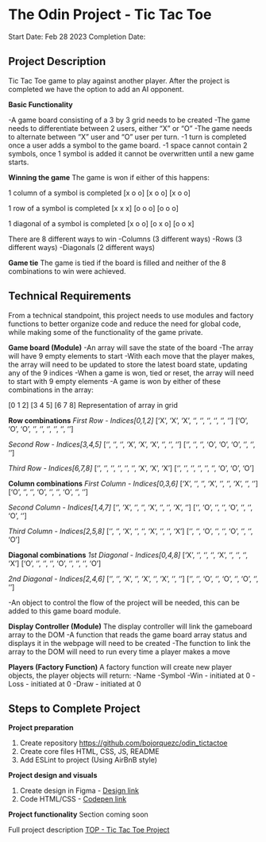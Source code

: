 # The Odin Project - Tic Tac Toe
Start Date: Feb 28 2023
Completion Date:


## Project Description
Tic Tac Toe game to play against another player.
After the project is completed we have the option to add an AI opponent.

**Basic Functionality**

-A game board consisting of a 3 by 3 grid needs to be created
-The game needs to differentiate between 2 users, either “X” or “O”
-The game needs to alternate between “X” user and “O” user per turn.
-1 turn is completed once a user adds a symbol to the game board.
-1 space cannot contain 2 symbols, once 1 symbol is added it cannot be overwritten until a new game starts.


**Winning the game**
The game is won if either of this happens:

1 column of a symbol is completed 
[x o o] 
[x o o]
[x o o]

1 row of a symbol is completed
[x x x] 
[o o o]
[o o o]

1 diagonal of a symbol is completed
[x o o] 
[o x o]
[o o x]

There are 8 different ways to win
-Columns (3 different ways)
-Rows (3 different ways)
-Diagonals (2 different ways)

**Game tie**
The game is tied if the board is filled and neither of the 8 combinations to win were achieved.



## Technical Requirements
From a technical standpoint, this project needs to use modules and factory functions to better organize code and reduce the need for global code, while making some of the functionality of the game private.

**Game board (Module)**
-An array will save the state of the board
-The array will have 9 empty elements to start
-With each move that the player makes, the array will need to be updated to store the latest board state, updating any of the 9 indices
-When a game is won, tied or reset, the array will need to start with 9 empty elements
-A game is won by either of these combinations in the array:


[0 1 2] 
[3 4 5]
[6 7 8]
Representation of array in grid

**Row combinations**
*First Row - Indices[0,1,2]*
[‘X’, ‘X’, ‘X’, ‘’, ‘’, ‘’, ‘’, ‘’, ‘’]
[‘O’, ‘O’, ‘O’, ‘’, ‘’, ‘’, ‘’, ‘’, ‘’]

*Second Row - Indices[3,4,5]*
[‘’, ‘’, ‘’, ‘X’, ‘X’, ‘X’, ‘’, ‘’, ‘’]
[‘’, ‘’, ‘’, ‘O’, ‘O’, ‘O’, ‘’, ‘’, ‘’]

*Third Row - Indices[6,7,8]*
[‘’, ‘’, ‘’, ‘’, ‘’, ‘’, ‘X’, ‘X’, ‘X’]
[‘’, ‘’, ‘’, ‘’, ‘’, ‘’, ‘O’, ‘O’, ‘O’]

**Column combinations**
*First Column - Indices[0,3,6]*
[‘X’, ‘’, ‘’, ‘X’, ‘’, ‘’, ‘X’, ‘’, ‘’]
[‘O’, ‘’, ‘’, ‘O’, ‘’, ‘’, ‘O’, ‘’, ‘’]

*Second Column - Indices[1,4,7]*
[‘’, ‘X’, ‘’, ‘’, ‘X’, ‘’, ‘’, ‘X’, ‘’]
[‘’, ‘O’, ‘’, ‘’, ‘O’, ‘’, ‘’, ‘O’, ‘’]

*Third Column - Indices[2,5,8]*
[‘’, ‘’, ‘X’, ‘’, ‘’, ‘X’, ‘’, ‘’, ‘X’]
[‘’, ‘’, ‘O’, ‘’, ‘’, ‘O’, ‘’, ‘’, ‘O’]

**Diagonal combinations**
*1st Diagonal - Indices[0,4,8]*
[‘X’, ‘’, ‘’, ‘’, ‘X’, ‘’, ‘’, ‘’, ‘X’]
[‘O’, ‘’, ‘’, ‘’, ‘O’, ‘’, ‘’, ‘’, ‘O’]

*2nd Diagonal - Indices[2,4,6]*
[‘’, ‘’, ‘X’, ‘’, ‘X’, ‘’, ‘X’, ‘’, ‘’]
[‘’, ‘’, ‘O’, ‘’, ‘O’, ‘’, ‘O’, ‘’, ‘’]

-An object to control the flow of the project will be needed, this can be added to this game board module.



**Display Controller (Module)**
The display controller will link the gameboard array to the DOM
-A function that reads the game board array status and displays it in the webpage will need to be created
-The function to link the array to the DOM will need to run every time a player makes a move

**Players (Factory Function)**
A factory function will create new player objects, the player objects will return:
-Name
-Symbol
-Win - initiated at 0
-Loss - initiated at 0
-Draw - initiated at 0

## Steps to Complete Project

**Project preparation**
1. Create repository https://github.com/bojorquezc/odin_tictactoe
1. Create core files HTML, CSS, JS, README
1. Add ESLint to project (Using AirBnB style)

**Project design and visuals**
1. Create design in Figma - [Design link](https://www.figma.com/file/c1Y3JYL91c2rtVeqDMdClS/TicTacToe?node-id=0%3A1&t=CPBgq2MV3cNAdyHz-1 "Design Link")
1. Code HTML/CSS - [Codepen link](https://codepen.io/bojorquezconrado/pen/VwGpXyb "Codepen Link")

**Project functionality**
Section coming soon


Full project description
[TOP - Tic Tac Toe Project](https://www.theodinproject.com/lessons/node-path-javascript-tic-tac-toe "TOP - Tic Tac Toe Project")